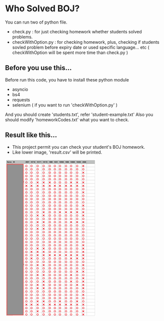 # Who Solved BOJ?

You can run two of python file.
- check.py : for just checking homework whether students solved problems.
- checkWithOption.py : for checking homework, plus, checking if students sovled problem before expiry date or used specific language... etc
( checkWithOption will be spent more time than check.py )

## Before you use this...

Before run this code, you have to install these python module

 - asyncio
 - bs4
 - requests
 - selenium ( if you want to run 'checkWithOption.py' )

And you should create 'students.txt', refer 'student-example.txt'
Also you should modify 'homeworkCodes.txt' what you want to check.


## Result like this...

- This project permit you can check your student's BOJ homework.
- Like lower image, 'result.csv' will be printed.

<img src="_readme/result.png" style="zoom:50%;" />
